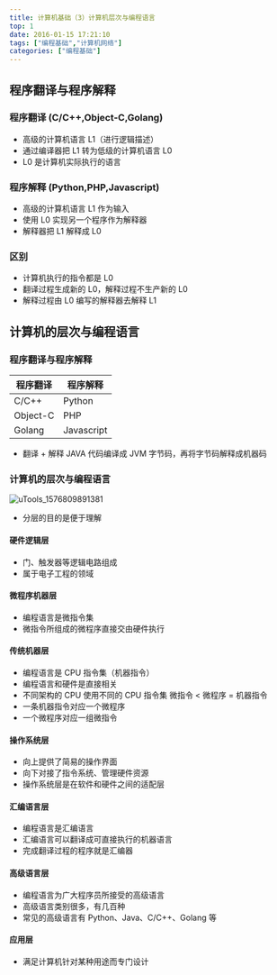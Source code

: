 ```yaml
---
title: 计算机基础（3）计算机层次与编程语言
top: 1
date: 2016-01-15 17:21:10
tags: ["编程基础","计算机网络"]
categories: ["编程基础"]
---
```


## 程序翻译与程序解释

### 程序翻译 (C/C++,Object-C,Golang)

- 高级的计算机语言 L1（进行逻辑描述）
- 通过编译器把 L1 转为低级的计算机语言 L0
- L0 是计算机实际执行的语言

### 程序解释 (Python,PHP,Javascript)

- 高级的计算机语言 L1 作为输入
- 使用 L0 实现另一个程序作为解释器
- 解释器把 L1 解释成 L0

### 区别

- 计算机执行的指令都是 L0
- 翻译过程生成新的 L0，解释过程不生产新的 L0
- 解释过程由 L0 编写的解释器去解释 L1

## 计算机的层次与编程语言

### 程序翻译与程序解释

|程序翻译| 程序解释|
|-|-|
|C/C++|Python|
|Object-C|PHP|
|Golang|Javascript|

- 翻译 + 解释
JAVA 代码编译成 JVM 字节码，再将字节码解释成机器码

### 计算机的层次与编程语言

![uTools_1576809891381](https://tva2.sinaimg.cn/large/a616b9a4gy1ga2zsblxjaj20r40ejq6n.jpg)
- 分层的目的是便于理解

#### 硬件逻辑层

- 门、触发器等逻辑电路组成
- 属于电子工程的领域

#### 微程序机器层

- 编程语言是微指令集
- 微指令所组成的微程序直接交由硬件执行

#### 传统机器层

- 编程语言是 CPU 指令集（机器指令）
- 编程语言和硬件是直接相关
- 不同架构的 CPU 使用不同的 CPU 指令集
微指令 < 微程序 = 机器指令
- 一条机器指令对应一个微程序
- 一个微程序对应一组微指令

#### 操作系统层

- 向上提供了简易的操作界面
- 向下对接了指令系统、管理硬件资源
- 操作系统层是在软件和硬件之间的适配层

#### 汇编语言层

- 编程语言是汇编语言
- 汇编语言可以翻译成可直接执行的机器语言
- 完成翻译过程的程序就是汇编器

#### 高级语言层

- 编程语言为广大程序员所接受的高级语言
- 高级语言类别很多，有几百种
- 常见的高级语言有 Python、Java、C/C++、Golang 等

#### 应用层

- 满足计算机针对某种用途而专门设计


